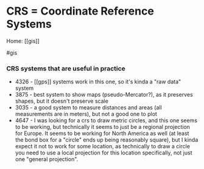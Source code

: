 # CRS = Coordinate Reference Systems

Home: [[gis]]

#gis


### CRS systems that are useful in practice

* 4326 - [[gps]] systems work in this one, so it's kinda a "raw data" system
* 3875 - best system to show maps (pseudo-Mercator?), as it preserves shapes, but it doesn't preserve scale
* 3035 - a good system to measure distances and areas (all measurements are in meters), but not a good one to plot
* 4647 - I was looking for a crs to draw metric circles, and this one seems to be working, but technically it seems to just be a regional projection for Europe. It seems to be working for North America as well (at least the bond box for a "circle" ends up being reasonably square), but I kinda expect it not to work for some location, as technically to draw a circle you need to use a local projection for this location specifically, not just one "general projection".